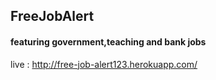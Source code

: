 ## FreeJobAlert
#### featuring government,teaching and bank jobs

live : http://free-job-alert123.herokuapp.com/
